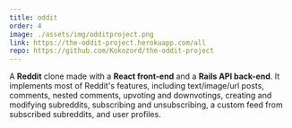 ```yaml
---
title: oddit
order: 4
image: ./assets/img/odditproject.png
link: https://the-oddit-project.herokuapp.com/all
repo: https://github.com/Kokozord/the-oddit-project
---
```


A **Reddit** clone made with a **React front-end** and a **Rails API back-end**. It implements most of Reddit's features, including text/image/url posts, comments, nested comments, upvoting and downvotings, creating and modifying subreddits, subscribing and unsubscribing, a custom feed from subscribed subreddits, and user profiles.
